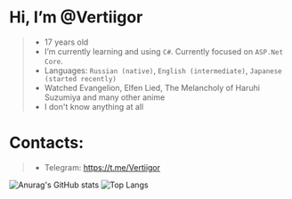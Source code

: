 #  Hi, I’m @Vertiigor
> - 17 years old
> - I’m currently learning and using `C#`. Currently focused on `ASP.Net Core`.
> - Languages: `Russian (native)`, `English (intermediate)`, `Japanese (started recently)`
> - Watched Evangelion, Elfen Lied, The Melancholy of Haruhi Suzumiya and many other anime
> - I don't know anything at all

#  Contacts:
> - Telegram: https://t.me/Vertiigor

![Anurag's GitHub stats](https://github-readme-stats.vercel.app/api?username=Vertiigor&show_icons=true&theme=radical)
![Top Langs](https://github-readme-stats.vercel.app/api/top-langs/?username=Vertiigor&layout=compact&theme=radical)


<!---
Vertiigor/Vertiigor is a ✨ special ✨ repository because its `README.md` (this file) appears on your GitHub profile.
You can click the Preview link to take a look at your changes.
--->
